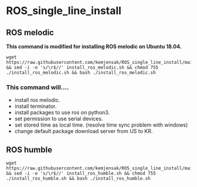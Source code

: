 
# ROS_single_line_install

## ROS melodic
**This command is modified for installing ROS melodic on Ubuntu 18.04.**

    wget https://raw.githubusercontent.com/kemjensak/ROS_single_line_install/main/install_ros_melodic.sh && sed -i -e 's/\r$//' install_ros_melodic.sh && chmod 755 ./install_ros_melodic.sh && bash ./install_ros_melodic.sh
    
### This command will....
- install ros melodic.
- install terminator.
- install packages to use ros on python3.
- set permission to use serial devices.
- set stored time as local time. (resolve time sync problem with windows)
- change default package download server from US to KR.


## ROS humble

    wget https://raw.githubusercontent.com/kemjensak/ROS_single_line_install/main/install_ros_humble.sh && sed -i -e 's/\r$//' install_ros_humble.sh && chmod 755 ./install_ros_humble.sh && bash ./install_ros_humble.sh


